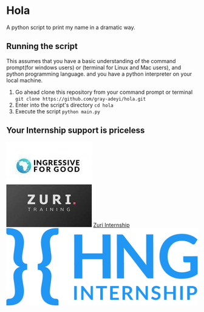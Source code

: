 # Hola
A python script to print my name in a dramatic way.

## Running the script
This assumes that you have a basic understanding of the command prompt(for windows users) or (terminal for Linux and Mac users), and python programming language.
and you have a python interpreter on your local machine.
1. Go ahead clone this repository from your command prompt or terminal ```git clone https://github.com/gray-adeyi/hola.git```
2. Enter into the script's directory ```cd hola```
3. Execute the script ```python main.py```

## Your Internship support is priceless
![Zuri](zuri.jpeg)
[Zuri Internship](https://internship.zuri.team/)
![HNG](hng.png)
